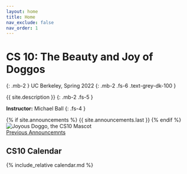 ```yaml
---
layout: home
title: Home
nav_exclude: false
nav_order: 1
---
```


# **CS 10: The Beauty and Joy of Doggos**
{: .mb-2 }
UC Berkeley, Spring 2022
{: .mb-2 .fs-6 .text-grey-dk-100 }

{{ site.description }}
{: .mb-2 .fs-5 }

**Instructor:** Michael Ball
{: .fs-4 }

<div class="d-flex">  <!-- TODO: put alonzo on the right handside -->
  <div class="flex-justify-start" style="flex-grow: 1">
  {% if site.announcements %}
    {{ site.announcements.last }}
  {% endif %}
  </div>
  <div class="float-right">
    <img src="/sp22/assets/images/10.png" alt="Joyous Doggo, the CS10 Mascot" />
  </div>
</div>
<div style="flex-grow: 0">
  <a href="{{ site.baseurl }}/announcements" class="btn btn-outline">Previous Announcemnts</a>
</div>

## CS10 Calendar

{% include_relative calendar.md %}
